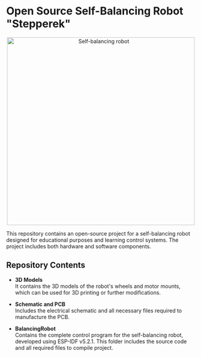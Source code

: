 # Open Source Self-Balancing Robot "Stepperek"

<p align="center">
  <img src="img/self_balancing_robot.jpg" alt="Self-balancing robot" width="500">
</p>

This repository contains an open-source project for a self-balancing robot designed for educational purposes and learning control systems. The project includes both hardware and software components.
## Repository Contents

- **3D Models**  
It contains the 3D models of the robot's wheels and motor mounts, which can be used for 3D printing or further modifications.

- **Schematic and PCB**  
Includes the electrical schematic and all necessary files required to manufacture the PCB.

- **BalancingRobot**  
Contains the complete control program for the self-balancing robot, developed using ESP-IDF v5.2.1. This folder includes the source code and all required files to compile project.
